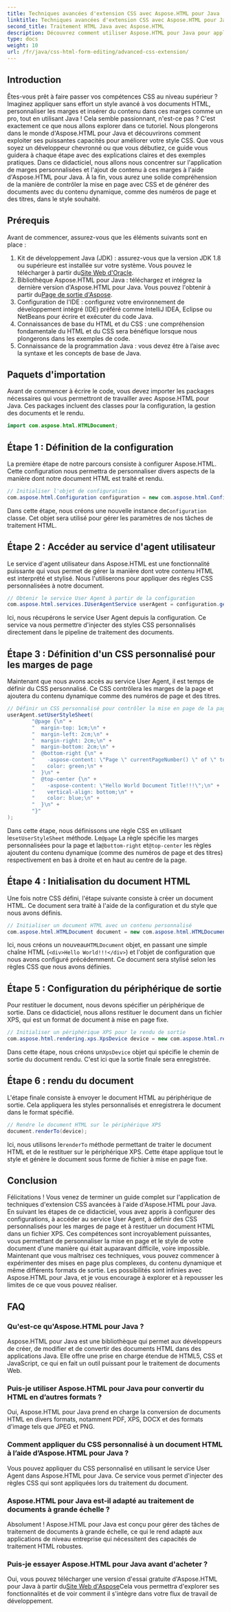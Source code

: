 ```yaml
---
title: Techniques avancées d'extension CSS avec Aspose.HTML pour Java
linktitle: Techniques avancées d'extension CSS avec Aspose.HTML pour Java
second_title: Traitement HTML Java avec Aspose.HTML
description: Découvrez comment utiliser Aspose.HTML pour Java pour appliquer des techniques CSS avancées, notamment des marges de page personnalisées et du contenu dynamique. Un didacticiel pratique et détaillé pour les développeurs.
type: docs
weight: 10
url: /fr/java/css-html-form-editing/advanced-css-extension/
---
```

## Introduction
Êtes-vous prêt à faire passer vos compétences CSS au niveau supérieur ? Imaginez appliquer sans effort un style avancé à vos documents HTML, personnaliser les marges et insérer du contenu dans ces marges comme un pro, tout en utilisant Java ! Cela semble passionnant, n'est-ce pas ? C'est exactement ce que nous allons explorer dans ce tutoriel. Nous plongerons dans le monde d'Aspose.HTML pour Java et découvrirons comment exploiter ses puissantes capacités pour améliorer votre style CSS. Que vous soyez un développeur chevronné ou que vous débutiez, ce guide vous guidera à chaque étape avec des explications claires et des exemples pratiques.
Dans ce didacticiel, nous allons nous concentrer sur l'application de marges personnalisées et l'ajout de contenu à ces marges à l'aide d'Aspose.HTML pour Java. À la fin, vous aurez une solide compréhension de la manière de contrôler la mise en page avec CSS et de générer des documents avec du contenu dynamique, comme des numéros de page et des titres, dans le style souhaité.
## Prérequis
Avant de commencer, assurez-vous que les éléments suivants sont en place :
1. Kit de développement Java (JDK) : assurez-vous que la version JDK 1.8 ou supérieure est installée sur votre système. Vous pouvez le télécharger à partir du[Site Web d'Oracle](https://www.oracle.com/java/technologies/javase-jdk11-downloads.html).
2.  Bibliothèque Aspose.HTML pour Java : téléchargez et intégrez la dernière version d'Aspose.HTML pour Java. Vous pouvez l'obtenir à partir du[Page de sortie d'Aspose](https://releases.aspose.com/html/java/).
3. Configuration de l'IDE : configurez votre environnement de développement intégré (IDE) préféré comme IntelliJ IDEA, Eclipse ou NetBeans pour écrire et exécuter du code Java.
4. Connaissances de base du HTML et du CSS : une compréhension fondamentale du HTML et du CSS sera bénéfique lorsque nous plongerons dans les exemples de code.
5. Connaissance de la programmation Java : vous devez être à l’aise avec la syntaxe et les concepts de base de Java.
## Paquets d'importation
Avant de commencer à écrire le code, vous devez importer les packages nécessaires qui vous permettront de travailler avec Aspose.HTML pour Java. Ces packages incluent des classes pour la configuration, la gestion des documents et le rendu.
```java
import com.aspose.html.HTMLDocument;
```
## Étape 1 : Définition de la configuration
La première étape de notre parcours consiste à configurer Aspose.HTML. Cette configuration nous permettra de personnaliser divers aspects de la manière dont notre document HTML est traité et rendu.
```java
// Initialiser l'objet de configuration
com.aspose.html.Configuration configuration = new com.aspose.html.Configuration();
```
 Dans cette étape, nous créons une nouvelle instance de`Configuration` classe. Cet objet sera utilisé pour gérer les paramètres de nos tâches de traitement HTML.
## Étape 2 : Accéder au service d'agent utilisateur
Le service d'agent utilisateur dans Aspose.HTML est une fonctionnalité puissante qui vous permet de gérer la manière dont votre contenu HTML est interprété et stylisé. Nous l'utiliserons pour appliquer des règles CSS personnalisées à notre document.
```java
// Obtenir le service User Agent à partir de la configuration
com.aspose.html.services.IUserAgentService userAgent = configuration.getService(com.aspose.html.services.IUserAgentService.class);
```
Ici, nous récupérons le service User Agent depuis la configuration. Ce service va nous permettre d'injecter des styles CSS personnalisés directement dans le pipeline de traitement des documents.
## Étape 3 : Définition d'un CSS personnalisé pour les marges de page
Maintenant que nous avons accès au service User Agent, il est temps de définir du CSS personnalisé. Ce CSS contrôlera les marges de la page et ajoutera du contenu dynamique comme des numéros de page et des titres.
```java
// Définir un CSS personnalisé pour contrôler la mise en page de la page
userAgent.setUserStyleSheet(
        "@page {\n" +
        "  margin-top: 1cm;\n" +
        "  margin-left: 2cm;\n" +
        "  margin-right: 2cm;\n" +
        "  margin-bottom: 2cm;\n" +
        "  @bottom-right {\n" +
        "    -aspose-content: \"Page \" currentPageNumber() \" of \" totalPagesNumber();\n" +
        "    color: green;\n" +
        "  }\n" +
        "  @top-center {\n" +
        "    -aspose-content: \"Hello World Document Title!!!\";\n" +
        "    vertical-align: bottom;\n" +
        "    color: blue;\n" +
        "  }\n" +
        "}"
);
```
 Dans cette étape, nous définissons une règle CSS en utilisant le`setUserStyleSheet` méthode. Le`@page` La règle spécifie les marges personnalisées pour la page et la`@bottom-right` et`@top-center` les règles ajoutent du contenu dynamique (comme des numéros de page et des titres) respectivement en bas à droite et en haut au centre de la page.
## Étape 4 : Initialisation du document HTML
Une fois notre CSS défini, l'étape suivante consiste à créer un document HTML. Ce document sera traité à l'aide de la configuration et du style que nous avons définis.
```java
// Initialiser un document HTML avec un contenu personnalisé
com.aspose.html.HTMLDocument document = new com.aspose.html.HTMLDocument("<div>Hello World!!!</div>", ".", configuration);
```
 Ici, nous créons un nouveau`HTMLDocument` objet, en passant une simple chaîne HTML (`<div>Hello World!!!</div>`) et l'objet de configuration que nous avons configuré précédemment. Ce document sera stylisé selon les règles CSS que nous avons définies.
## Étape 5 : Configuration du périphérique de sortie
Pour restituer le document, nous devons spécifier un périphérique de sortie. Dans ce didacticiel, nous allons restituer le document dans un fichier XPS, qui est un format de document à mise en page fixe.
```java
// Initialiser un périphérique XPS pour le rendu de sortie
com.aspose.html.rendering.xps.XpsDevice device = new com.aspose.html.rendering.xps.XpsDevice("output/output.xps");
```
 Dans cette étape, nous créons un`XpsDevice` objet qui spécifie le chemin de sortie du document rendu. C'est ici que la sortie finale sera enregistrée.
## Étape 6 : rendu du document
L'étape finale consiste à envoyer le document HTML au périphérique de sortie. Cela appliquera les styles personnalisés et enregistrera le document dans le format spécifié.
```java
// Rendre le document HTML sur le périphérique XPS
document.renderTo(device);
```
 Ici, nous utilisons le`renderTo` méthode permettant de traiter le document HTML et de le restituer sur le périphérique XPS. Cette étape applique tout le style et génère le document sous forme de fichier à mise en page fixe.
## Conclusion
Félicitations ! Vous venez de terminer un guide complet sur l'application de techniques d'extension CSS avancées à l'aide d'Aspose.HTML pour Java. En suivant les étapes de ce didacticiel, vous avez appris à configurer des configurations, à accéder au service User Agent, à définir des CSS personnalisés pour les marges de page et à restituer un document HTML dans un fichier XPS. Ces compétences sont incroyablement puissantes, vous permettant de personnaliser la mise en page et le style de votre document d'une manière qui était auparavant difficile, voire impossible. 
Maintenant que vous maîtrisez ces techniques, vous pouvez commencer à expérimenter des mises en page plus complexes, du contenu dynamique et même différents formats de sortie. Les possibilités sont infinies avec Aspose.HTML pour Java, et je vous encourage à explorer et à repousser les limites de ce que vous pouvez réaliser.
## FAQ
### Qu'est-ce qu'Aspose.HTML pour Java ?
Aspose.HTML pour Java est une bibliothèque qui permet aux développeurs de créer, de modifier et de convertir des documents HTML dans des applications Java. Elle offre une prise en charge étendue de HTML5, CSS et JavaScript, ce qui en fait un outil puissant pour le traitement de documents Web.
### Puis-je utiliser Aspose.HTML pour Java pour convertir du HTML en d’autres formats ?
Oui, Aspose.HTML pour Java prend en charge la conversion de documents HTML en divers formats, notamment PDF, XPS, DOCX et des formats d'image tels que JPEG et PNG.
### Comment appliquer du CSS personnalisé à un document HTML à l’aide d’Aspose.HTML pour Java ?
Vous pouvez appliquer du CSS personnalisé en utilisant le service User Agent dans Aspose.HTML pour Java. Ce service vous permet d'injecter des règles CSS qui sont appliquées lors du traitement du document.
### Aspose.HTML pour Java est-il adapté au traitement de documents à grande échelle ?
Absolument ! Aspose.HTML pour Java est conçu pour gérer des tâches de traitement de documents à grande échelle, ce qui le rend adapté aux applications de niveau entreprise qui nécessitent des capacités de traitement HTML robustes.
### Puis-je essayer Aspose.HTML pour Java avant d'acheter ?
Oui, vous pouvez télécharger une version d'essai gratuite d'Aspose.HTML pour Java à partir du[Site Web d'Aspose](https://releases.aspose.com/html/java/)Cela vous permettra d'explorer ses fonctionnalités et de voir comment il s'intègre dans votre flux de travail de développement.